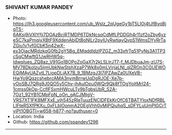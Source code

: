 ### SHIVANT KUMAR PANDEY
- Photo: https://lh3.googleusercontent.com/ub_Wslz_2qUgeGy1bT5LIOj4tJfByqBjqTS-6AKsj9iVXlYfji7DOAzBcjRTMDP6TDkNcsqCdMfLPDDGh4r11zf2oZby6yzeSC7kaPmqiyXBtF9XddenAbjDtBoNlLr2pylUyRwtiayQvpS1WmsDYyRrTaZGiu1v1yfGCbK5n42wX-ex3OjacMRdzkqG0fb2gY5Bg_EMqddldzlPZGZ_m33xfrTq51PvNs3A1TP3cSgCMwftG1JwRHW5q-IdwqIues_ZQ8az_V91Go1BOPoZoGaX7r2kLSLtrJT7-f_MJDbuaJm-zU7S-MV78DkoIzu5ijmUbkNwStshXzaP7Wk8x0mLVirjaLNI_qlZROn3CGUEWOEQjMAyUAZytL7LjopDLjAX7B_9_1BMzgJ3l7iPZAwZa0UXeVB-HwYo9QqzcshebrcAMA3nymBrrwUqDgRJOE-Xe7p-yOoSBJ7QRg9J0QO5y5Chv-jhAulOpu0WQr9Qk8fTOgYojtMrI24-1cmss0kOp-CcflFSxmHWcuLTv9bTgbsUbR_S2A-7Oz1_92YB1CMpFpN_oOn_gACJMtgV-VRS7XT1FK8MFXxE_vih545zRIeTuuzENCIDFEkKrOfC6TBATYloxNDfRBLLIFteRSXfPKXu_0xFLblOonmA2OEgVhh0vMjPQiuhqS_sDFYLuUmPlGCrTyjPt1OBGTI=w658-h877-no?authuser=0
- Location: India
- Github: https://github.com/spandey1296
***
